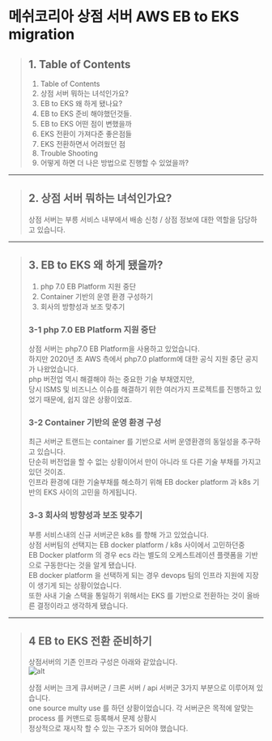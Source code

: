 # 메쉬코리아 상점 서버 AWS EB to EKS migration

> ## **1. Table of Contents**
>
> 1. Table of Contents
> 2. 상점 서버 뭐하는 녀석인가요?
> 3. EB to EKS 왜 하게 됐나요?
> 4. EB to EKS 준비 해야했던것들.
> 5. EB to EKS 어떤 점이 변했을까
> 6. EKS 전환이 가져다준 좋은점들
> 7. EKS 전환하면서 어려웠던 점
> 8. Trouble Shooting
> 9. 어떻게 하면 더 나은 방법으로 진행할 수 있었을까?

---

>## 2. 상점 서버 뭐하는 녀석인가요?
> 상점 서버는 부릉 서비스 내부에서 배송 신청 / 상점 정보에 대한 역할을 담당하고 있습니다.  
> 

---

> ## 3. EB to EKS 왜 하게 됐을까?
>
> 1. php 7.0 EB Platform 지원 중단
> 2. Container 기반의 운영 환경 구성하기
> 3. 회사의 방향성과 보조 맞추기
>
> ### 3-1 php 7.0 EB Platform 지원 중단
>
> 상점 서버는 php7.0 EB Platform을 사용하고 있었습니다.  
> 하지만 2020년 초 AWS 측에서 php7.0 platform에 대한 공식 지원 중단 공지가 나왔었습니다.  
> php 버전업 역시 해결해야 하는 중요한 기술 부채였지만,  
> 당시 ISMS 및 비즈니스 이슈를 해결하기 위한 여러가지 프로젝트를 진행하고 있었기 때문에, 쉽지 않은 상황이었죠.  
>
> ### 3-2 Container 기반의 운영 환경 구성
>
> 최근 서버군 트랜드는 container 를 기반으로 서버 운영환경의 동일성을 추구하고 있습니다.  
> 단순히 버전업을 할 수 없는 상황이어서 만이 아니라 또 다른 기술 부채를 가지고 있던 것이죠.  
> 인프라 환경에 대한 기술부채를 해소하기 위해 EB docker platform 과 k8s 기반의 EKS 사이의 고민을 하게됩니다.
>
> ### 3-3 회사의 방향성과 보조 맞추기
>
> 부릉 서비스내의 신규 서버군은 k8s 를 향해 가고 있었습니다.  
> 상점 서버팀의 선택지는 EB docker platform / k8s 사이에서 고민하던중  
> EB Docker platform 의 경우 ecs 라는 별도의 오케스트레이션 플랫폼을 기반으로 구동한다는 것을 알게 됐습니다.  
> EB docker platform 을 선택하게 되는 경우 devops 팀의 인프라 지원에 지장이 생기게 되는 상황이었습니다.  
> 또한 사내 기술 스택을 통일하기 위해서는 EKS 를 기반으로 전환하는 것이 올바른 결정이라고 생각하게 됐습니다.
>
---
> ## 4 EB to EKS 전환 준비하기
> 상점서버의 기존 인프라 구성은 아래와 같았습니다.  
> ![alt](https://link)  
>  
> 상점 서버는 크게 큐서버군 / 크론 서버 / api 서버군 3가지 부분으로 이루어져 있습니다.  
> one source multy use 를 하던 상황이었습니다. 
> 각 서버군은 목적에 알맞는 process 를 커맨드로 등록해서 문제 상황시  
> 정상적으로 재시작 할 수 있는 구조가 되어야 했습니다. 
> 
> 
